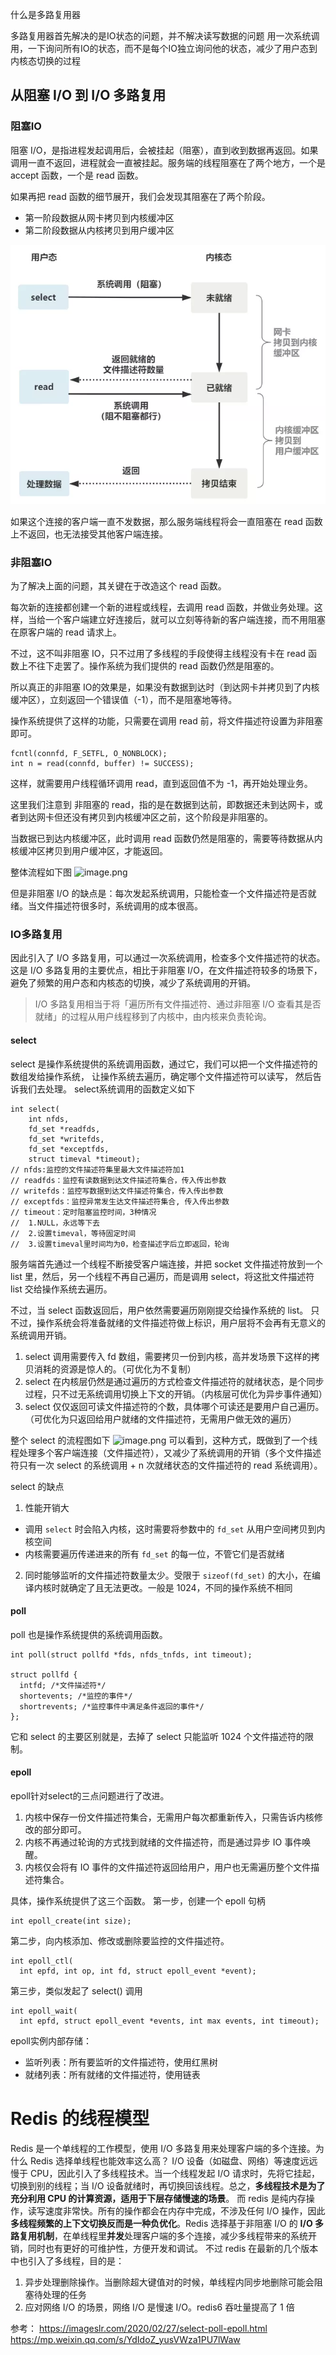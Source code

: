 什么是多路复用器

多路复用器首先解决的是IO状态的问题，并不解决读写数据的问题
用一次系统调用，一下询问所有IO的状态，而不是每个IO独立询问他的状态，减少了用户态到内核态切换的过程
## 从阻塞 I/O 到 I/O 多路复用

### 阻塞IO
阻塞 I/O，是指进程发起调用后，会被挂起（阻塞），直到收到数据再返回。如果调用一直不返回，进程就会一直被挂起。服务端的线程阻塞在了两个地方，一个是 accept 函数，一个是 read 函数。

如果再把 read 函数的细节展开，我们会发现其阻塞在了两个阶段。
* 第一阶段数据从网卡拷贝到内核缓冲区
* 第二阶段数据从内核拷贝到用户缓冲区

![image.png](https://github.com/hounk801/huohou_blog/blob/main/image/多路复用-阻塞IO.png)

如果这个连接的客户端一直不发数据，那么服务端线程将会一直阻塞在 read 函数上不返回，也无法接受其他客户端连接。


### 非阻塞IO
为了解决上面的问题，其关键在于改造这个 read 函数。

每次新的连接都创建一个新的进程或线程，去调用 read 函数，并做业务处理。这样，当给一个客户端建立好连接后，就可以立刻等待新的客户端连接，而不用阻塞在原客户端的 read 请求上。

不过，这不叫非阻塞 IO，只不过用了多线程的手段使得主线程没有卡在 read 函数上不往下走罢了。操作系统为我们提供的 read 函数仍然是阻塞的。

所以真正的非阻塞 IO的效果是，如果没有数据到达时（到达网卡并拷贝到了内核缓冲区），立刻返回一个错误值（-1），而不是阻塞地等待。

操作系统提供了这样的功能，只需要在调用 read 前，将文件描述符设置为非阻塞即可。
```shell
fcntl(connfd, F_SETFL, O_NONBLOCK);
int n = read(connfd, buffer) != SUCCESS);
```
这样，就需要用户线程循环调用 read，直到返回值不为 -1，再开始处理业务。

这里我们注意到 非阻塞的 read，指的是在数据到达前，即数据还未到达网卡，或者到达网卡但还没有拷贝到内核缓冲区之前，这个阶段是非阻塞的。

当数据已到达内核缓冲区，此时调用 read 函数仍然是阻塞的，需要等待数据从内核缓冲区拷贝到用户缓冲区，才能返回。

整体流程如下图
![image.png](https://www.hounk.world/upload/2021/10/image-2f49d38e77774671876804c24e90028f.png)

但是非阻塞 I/O 的缺点是：每次发起系统调用，只能检查一个文件描述符是否就绪。当文件描述符很多时，系统调用的成本很高。

### IO多路复用
因此引入了 I/O 多路复用，可以通过一次系统调用，检查多个文件描述符的状态。这是 I/O 多路复用的主要优点，相比于非阻塞 I/O，在文件描述符较多的场景下，避免了频繁的用户态和内核态的切换，减少了系统调用的开销。
> I/O 多路复用相当于将「遍历所有文件描述符、通过非阻塞 I/O 查看其是否就绪」的过程从用户线程移到了内核中，由内核来负责轮询。

#### select
select 是操作系统提供的系统调用函数，通过它，我们可以把一个文件描述符的数组发给操作系统， 让操作系统去遍历，确定哪个文件描述符可以读写， 然后告诉我们去处理。
select系统调用的函数定义如下
```shell
int select(
    int nfds,
    fd_set *readfds,
    fd_set *writefds,
    fd_set *exceptfds,
    struct timeval *timeout);
// nfds:监控的文件描述符集里最大文件描述符加1
// readfds：监控有读数据到达文件描述符集合，传入传出参数
// writefds：监控写数据到达文件描述符集合，传入传出参数
// exceptfds：监控异常发生达文件描述符集合, 传入传出参数
// timeout：定时阻塞监控时间，3种情况
//  1.NULL，永远等下去
//  2.设置timeval，等待固定时间
//  3.设置timeval里时间均为0，检查描述字后立即返回，轮询
```
服务端首先通过一个线程不断接受客户端连接，并把 socket 文件描述符放到一个 list 里，然后，另一个线程不再自己遍历，而是调用 select，将这批文件描述符 list 交给操作系统去遍历。

不过，当 select 函数返回后，用户依然需要遍历刚刚提交给操作系统的 list。
只不过，操作系统会将准备就绪的文件描述符做上标识，用户层将不会再有无意义的系统调用开销。

1. select 调用需要传入 fd 数组，需要拷贝一份到内核，高并发场景下这样的拷贝消耗的资源是惊人的。（可优化为不复制）
2. select 在内核层仍然是通过遍历的方式检查文件描述符的就绪状态，是个同步过程，只不过无系统调用切换上下文的开销。（内核层可优化为异步事件通知）
3. select 仅仅返回可读文件描述符的个数，具体哪个可读还是要用户自己遍历。（可优化为只返回给用户就绪的文件描述符，无需用户做无效的遍历）

整个 select 的流程图如下
![image.png](https://www.hounk.world/upload/2021/10/image-3549adaef91b424ab1219adcbfff31d3.png)
可以看到，这种方式，既做到了一个线程处理多个客户端连接（文件描述符），又减少了系统调用的开销（多个文件描述符只有一次 select 的系统调用 + n 次就绪状态的文件描述符的 read 系统调用）。

select 的缺点
1. 性能开销大
* 调用 `select` 时会陷入内核，这时需要将参数中的 `fd_set` 从用户空间拷贝到内核空间
* 内核需要遍历传递进来的所有 `fd_set` 的每一位，不管它们是否就绪

2. 同时能够监听的文件描述符数量太少。受限于 `sizeof(fd_set)` 的大小，在编译内核时就确定了且无法更改。一般是 1024，不同的操作系统不相同

#### poll
poll 也是操作系统提供的系统调用函数。
```shell
int poll(struct pollfd *fds, nfds_tnfds, int timeout);

struct pollfd {
  intfd; /*文件描述符*/
  shortevents; /*监控的事件*/
  shortrevents; /*监控事件中满足条件返回的事件*/
};
```
它和 select 的主要区别就是，去掉了 select 只能监听 1024 个文件描述符的限制。

#### epoll
epoll针对select的三点问题进行了改进。
1. 内核中保存一份文件描述符集合，无需用户每次都重新传入，只需告诉内核修改的部分即可。
2. 内核不再通过轮询的方式找到就绪的文件描述符，而是通过异步 IO 事件唤醒。
3. 内核仅会将有 IO 事件的文件描述符返回给用户，用户也无需遍历整个文件描述符集合。

具体，操作系统提供了这三个函数。
第一步，创建一个 epoll 句柄
```shell
int epoll_create(int size);
```
第二步，向内核添加、修改或删除要监控的文件描述符。
```shell
int epoll_ctl(
  int epfd, int op, int fd, struct epoll_event *event);
```
第三步，类似发起了 select() 调用
```shell
int epoll_wait(
  int epfd, struct epoll_event *events, int max events, int timeout);
```

epoll实例内部存储：

* 监听列表：所有要监听的文件描述符，使用红黑树
* 就绪列表：所有就绪的文件描述符，使用链表

# Redis 的线程模型
Redis 是一个单线程的工作模型，使用 I/O 多路复用来处理客户端的多个连接。为什么 Redis 选择单线程也能效率这么高？
I/O 设备（如磁盘、网络）等速度远远慢于 CPU，因此引入了多线程技术。当一个线程发起 I/O 请求时，先将它挂起，切换到别的线程；当 I/O 设备就绪时，再切换回该线程。总之，**多线程技术是为了充分利用 CPU 的计算资源，适用于下层存储慢速的场景**。
而 redis 是纯内存操作，读写速度非常快。所有的操作都会在内存中完成，不涉及任何 I/O 操作，因此**多线程频繁的上下文切换反而是一种负优化**。Redis 选择基于非阻塞 I/O 的 **I/O 多路复用机制**，在单线程里**并发**处理客户端的多个连接，减少多线程带来的系统开销，同时也有更好的可维护性，方便开发和调试。
不过 redis 在最新的几个版本中也引入了多线程，目的是：

1. 异步处理删除操作。当删除超大键值对的时候，单线程内同步地删除可能会阻塞待处理的任务
1. 应对网络 I/O 的场景，网络 I/O 是慢速 I/O。redis6 吞吐量提高了 1 倍



参考： 
https://imageslr.com/2020/02/27/select-poll-epoll.html
https://mp.weixin.qq.com/s/YdIdoZ_yusVWza1PU7lWaw
